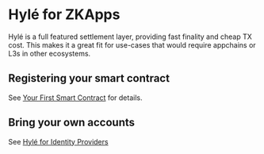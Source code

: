 # Hylé for ZKApps

Hylé is a full featured settlement layer, providing fast finality and cheap TX cost. This makes it a great fit for use-cases that would require appchains or L3s in other ecosystems.

<!--TODO: schema of the different actors in a ZK game ecosystem.-->

## Registering your smart contract

See [Your First Smart Contract](../developers/quickstart/your-first-smart-contract.md) for details.

## Bring your own accounts

See [Hylé for Identity Providers](for-identity-providers.md)
